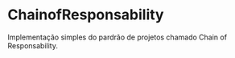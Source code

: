 # ChainofResponsability
Implementação simples do pardrão de projetos chamado Chain of Responsability.
